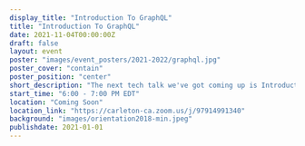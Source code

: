 ```yaml
---
display_title: "Introduction To GraphQL"
title: "Introduction To GraphQL"
date: 2021-11-04T00:00:00Z
draft: false
layout: event
poster: "images/event_posters/2021-2022/graphql.jpg"
poster_cover: "contain"
poster_position: "center"
short_description: "The next tech talk we've got coming up is Introduction to GraphQL with Sarah Ali!"
start_time: "6:00 - 7:00 PM EDT"
location: "Coming Soon"
location_link: "https://carleton-ca.zoom.us/j/97914991340"
background: "images/orientation2018-min.jpeg"
publishdate: 2021-01-01
---
```

